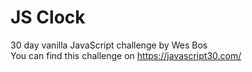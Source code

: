 # JS Clock
30 day vanilla JavaScript challenge by Wes Bos <br>
You can find this challenge on https://javascript30.com/

